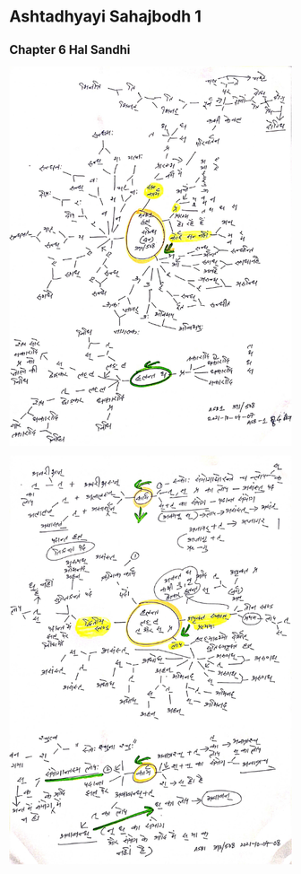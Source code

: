 # Ashtadhyayi Sahajbodh 1

## Chapter 6 Hal Sandhi 

![asb1-6-2021-10-04-1](asb1-6-2021-10-04-1.jpg)

![asb1-6-2021-10-04-2](asb1-6-2021-10-04-2.jpg)
